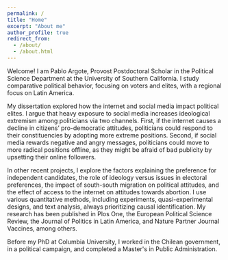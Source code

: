 ```yaml
---
permalink: /
title: "Home"
excerpt: "About me"
author_profile: true
redirect_from: 
  - /about/
  - /about.html
---
```


Welcome! I am Pablo Argote, Provost Postdoctoral Scholar in the Political Science Department at the University of Southern California. I study comparative political behavior, focusing on voters and elites, with a regional focus on Latin America. 

My dissertation explored how the internet and social media impact political elites. I argue that heavy exposure to social media increases ideological extremism among politicians via two channels. First, if the internet causes a decline in citizens’ pro-democratic attitudes, politicians could respond to their constituencies by adopting more extreme positions. Second, if social media rewards negative and angry messages, politicians could move to more radical positions offline, as they might be afraid of bad publicity by upsetting their online followers.

In other recent projects, I explore the factors explaining the preference for independent candidates, the role of ideology versus issues in electoral preferences, the impact of south-south migration on political attitudes, and the effect of access to the internet on attitudes towards abortion. I use various quantitative methods, including experiments, quasi-experimental designs, and text analysis, always prioritizing causal identification. My research has been published in Plos One, the European Political Science Review, the Journal of Politics in Latin America, and Nature Partner Journal Vaccines, among others.

Before my PhD at Columbia University, I worked in the Chilean government, in a political campaign, and completed a Master's in Public Administration.  
